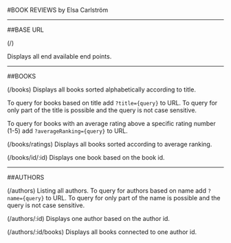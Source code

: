 #BOOK REVIEWS by Elsa Carlström

---

##BASE URL

(/)

Displays all end available end points.

---

##BOOKS

(/books)
Displays all books sorted alphabetically according to title.

To query for books based on title add `?title={query}` to URL. To query for only part of the title is possible and the query is not case sensitive.

To query for books with an average rating above a specific rating number (1-5) add `?averageRanking={query}` to URL.

(/books/ratings)
Displays all books sorted according to average ranking.

(/books/id/:id)
Displays one book based on the book id.

---

##AUTHORS

(/authors)
Listing all authors.
To query for authors based on name add `?name={query}` to URL. To query for only part of the name is possible and the query is not case sensitive.

(/authors/:id)
Displays one author based on the author id.

(/authors/:id/books)
Displays all books connected to one author id.
